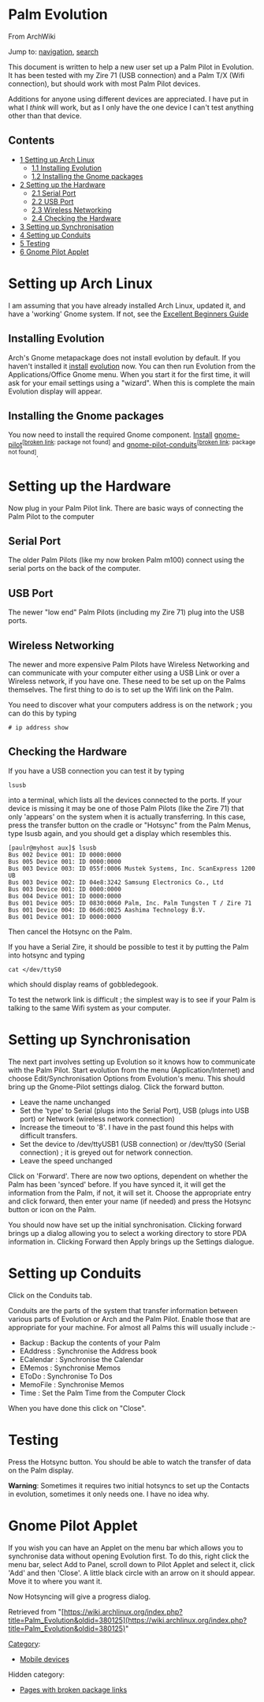 # Palm Evolution

From ArchWiki

Jump to: [navigation](#column-one), [search](#searchInput)

This document is written to help a new user set up a Palm Pilot in Evolution. It has been tested with my Zire 71 (USB connection) and a Palm T/X (Wifi connection), but should work with most Palm Pilot devices.

Additions for anyone using different devices are appreciated. I have put in what I _think_ will work, but as I only have the one device I can't test anything other than that device.

## Contents

*   [1 Setting up Arch Linux](#Setting_up_Arch_Linux)
    *   [1.1 Installing Evolution](#Installing_Evolution)
    *   [1.2 Installing the Gnome packages](#Installing_the_Gnome_packages)
*   [2 Setting up the Hardware](#Setting_up_the_Hardware)
    *   [2.1 Serial Port](#Serial_Port)
    *   [2.2 USB Port](#USB_Port)
    *   [2.3 Wireless Networking](#Wireless_Networking)
    *   [2.4 Checking the Hardware](#Checking_the_Hardware)
*   [3 Setting up Synchronisation](#Setting_up_Synchronisation)
*   [4 Setting up Conduits](#Setting_up_Conduits)
*   [5 Testing](#Testing)
*   [6 Gnome Pilot Applet](#Gnome_Pilot_Applet)

# Setting up Arch Linux

I am assuming that you have already installed Arch Linux, updated it, and have a 'working' Gnome system. If not, see the [Excellent Beginners Guide](/index.php/Beginners%27_guide "Beginners' guide")

## Installing Evolution

Arch's Gnome metapackage does not install evolution by default. If you haven't installed it [install](/index.php/Install "Install") [evolution](https://www.archlinux.org/packages/?name=evolution) now. You can then run Evolution from the Applications/Office Gnome menu. When you start it for the first time, it will ask for your email settings using a "wizard". When this is complete the main Evolution display will appear.

## Installing the Gnome packages

You now need to install the required Gnome component. [Install](/index.php/Install "Install") [gnome-pilot](https://www.archlinux.org/packages/?name=gnome-pilot)<sup>[[broken link](/index.php/ArchWiki:Requests#Broken_package_links "ArchWiki:Requests"): package not found]</sup> and [gnome-pilot-conduits](https://www.archlinux.org/packages/?name=gnome-pilot-conduits)<sup>[[broken link](/index.php/ArchWiki:Requests#Broken_package_links "ArchWiki:Requests"): package not found]</sup>.

# Setting up the Hardware

Now plug in your Palm Pilot link. There are basic ways of connecting the Palm Pilot to the computer

## Serial Port

The older Palm Pilots (like my now broken Palm m100) connect using the serial ports on the back of the computer.

## USB Port

The newer "low end" Palm Pilots (including my Zire 71) plug into the USB ports.

## Wireless Networking

The newer and more expensive Palm Pilots have Wireless Networking and can communicate with your computer either using a USB Link or over a Wireless network, if you have one. These need to be set up on the Palms themselves. The first thing to do is to set up the Wifi link on the Palm.

You need to discover what your computers address is on the network ; you can do this by typing

```
# ip address show

```

## Checking the Hardware

If you have a USB connection you can test it by typing

```
lsusb

```

into a terminal, which lists all the devices connected to the ports. If your device is missing it may be one of those Palm Pilots (like the Zire 71) that only 'appears' on the system when it is actually transferring. In this case, press the transfer button on the cradle or "Hotsync" from the Palm Menus, type lsusb again, and you should get a display which resembles this.

```
[paulr@myhost aux]$ lsusb
Bus 002 Device 001: ID 0000:0000  
Bus 005 Device 001: ID 0000:0000  
Bus 003 Device 003: ID 055f:0006 Mustek Systems, Inc. ScanExpress 1200 UB
Bus 003 Device 002: ID 04e8:3242 Samsung Electronics Co., Ltd 
Bus 003 Device 001: ID 0000:0000  
Bus 004 Device 001: ID 0000:0000  
Bus 001 Device 005: ID 0830:0060 Palm, Inc. Palm Tungsten T / Zire 71
Bus 001 Device 004: ID 06d6:0025 Aashima Technology B.V. 
Bus 001 Device 001: ID 0000:0000  

```

Then cancel the Hotsync on the Palm.

If you have a Serial Zire, it should be possible to test it by putting the Palm into hotsync and typing

```
cat </dev/ttyS0

```

which should display reams of gobbledegook.

To test the network link is difficult ; the simplest way is to see if your Palm is talking to the same Wifi system as your computer.

# Setting up Synchronisation

The next part involves setting up Evolution so it knows how to communicate with the Palm Pilot. Start evolution from the menu (Application/Internet) and choose Edit/Synchronisation Options from Evolution's menu. This should bring up the Gnome-Pilot settings dialog. Click the forward button.

*   Leave the name unchanged
*   Set the 'type' to Serial (plugs into the Serial Port), USB (plugs into USB port) or Network (wireless network connection)
*   Increase the timeout to '8'. I have in the past found this helps with difficult transfers.
*   Set the device to /dev/ttyUSB1 (USB connection) or /dev/ttyS0 (Serial connection) ; it is greyed out for network connection.
*   Leave the speed unchanged

Click on 'Forward'. There are now two options, dependent on whether the Palm has been 'synced' before. If you have synced it, it will get the information from the Palm, if not, it will set it. Choose the appropriate entry and click forward, then enter your name (if needed) and press the Hotsync button or icon on the Palm.

You should now have set up the initial synchronisation. Clicking forward brings up a dialog allowing you to select a working directory to store PDA information in. Clicking Forward then Apply brings up the Settings dialogue.

# Setting up Conduits

Click on the Conduits tab.

Conduits are the parts of the system that transfer information between various parts of Evolution or Arch and the Palm Pilot. Enable those that are appropriate for your machine. For almost all Palms this will usually include :-

*   Backup : Backup the contents of your Palm
*   EAddress : Synchronise the Address book
*   ECalendar : Synchronise the Calendar
*   EMemos : Synchronise Memos
*   EToDo : Synchronise To Dos
*   MemoFile : Synchronise Memos
*   Time : Set the Palm Time from the Computer Clock

When you have done this click on "Close".

# Testing

Press the Hotsync button. You should be able to watch the transfer of data on the Palm display.

**Warning**: Sometimes it requires two initial hotsyncs to set up the Contacts in evolution, sometimes it only needs one. I have no idea why.

# Gnome Pilot Applet

If you wish you can have an Applet on the menu bar which allows you to synchronise data without opening Evolution first. To do this, right click the menu bar, select Add to Panel, scroll down to Pilot Applet and select it, click 'Add' and then 'Close'. A little black circle with an arrow on it should appear. Move it to where you want it.

Now Hotsyncing will give a progress dialog.

Retrieved from "[https://wiki.archlinux.org/index.php?title=Palm_Evolution&oldid=380125](https://wiki.archlinux.org/index.php?title=Palm_Evolution&oldid=380125)"

[Category](/index.php/Special:Categories "Special:Categories"):

*   [Mobile devices](/index.php/Category:Mobile_devices "Category:Mobile devices")

Hidden category:

*   [Pages with broken package links](/index.php/Category:Pages_with_broken_package_links "Category:Pages with broken package links")